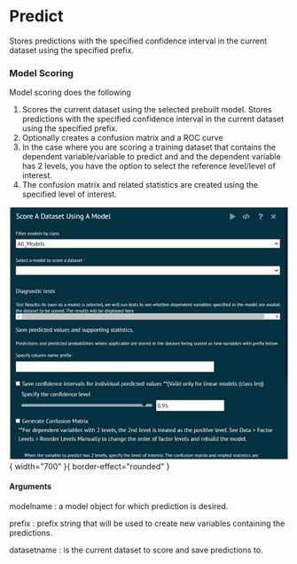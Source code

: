 # Predict

Stores predictions with the specified confidence interval in the current dataset using the specified prefix.

### Model Scoring

Model scoring does the following
1. Scores the current dataset using the selected prebuilt model. Stores predictions with the specified confidence interval in the current dataset using the specified prefix.
2. Optionally creates a confusion matrix and a ROC curve
3. In the case where you are scoring a training dataset that contains the dependent variable/variable to predict and and the dependent variable has 2 levels, you have the option to select the reference level/level of interest.
4. The confusion matrix and related statistics are created using the specified level of interest.

![alt text](screenshots/image230.png){ width="700" }{ border-effect="rounded" }

#### Arguments

modelname
: a model object for which prediction is desired.

prefix
: prefix string that will be used to create new variables containing the predictions.

datasetname
: is the current dataset to score and save predictions to.